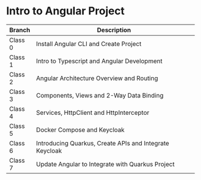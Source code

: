 # Intro to Angular Project

| Branch  | Description  |
|---|---|
|  Class 0 | Install Angular CLI and Create Project  |
|  Class 1 | Intro to Typescript and Angular Development  |
|  Class 2 | Angular Architecture Overview and Routing  |
|  Class 3 | Components, Views and 2-Way Data Binding  |
|  Class 4 | Services, HttpClient and HttpInterceptor  |
|  Class 5 | Docker Compose and Keycloak |
|  Class 6 | Introducing Quarkus, Create APIs and Integrate Keycloak  |
|  Class 7 | Update Angular to Integrate with Quarkus Project |
